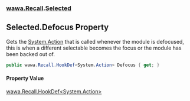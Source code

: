 ### [wawa.Recall](wawa.Recall.md 'wawa.Recall').[Selected](Selected.md 'wawa.Recall.Selected')

## Selected.Defocus Property

Gets the [System.Action](https://docs.microsoft.com/en-us/dotnet/api/System.Action 'System.Action') that is called whenever the module is defocused,  
this is when a different selectable becomes the focus or the module has been backed out of.

```csharp
public wawa.Recall.HookDef<System.Action> Defocus { get; }
```

#### Property Value
[wawa.Recall.HookDef&lt;](HookDef{T}.md 'wawa.Recall.HookDef<T>')[System.Action](https://docs.microsoft.com/en-us/dotnet/api/System.Action 'System.Action')[&gt;](HookDef{T}.md 'wawa.Recall.HookDef<T>')